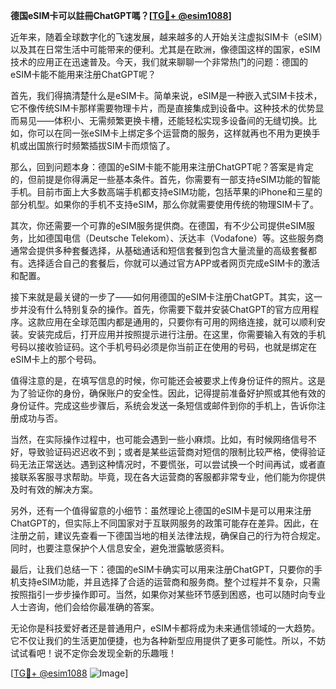 **德国eSIM卡可以註冊ChatGPT嗎？[[TG💪+ @esim1088](https://t.me/s/esim1088)]**

近年来，随着全球数字化的飞速发展，越来越多的人开始关注虚拟SIM卡（eSIM）以及其在日常生活中可能带来的便利。尤其是在欧洲，像德国这样的国家，eSIM技术的应用正在迅速普及。今天，我们就来聊聊一个非常热门的问题：德国的eSIM卡能不能用来注册ChatGPT呢？

首先，我们得搞清楚什么是eSIM卡。简单来说，eSIM是一种嵌入式SIM卡技术，它不像传统SIM卡那样需要物理卡片，而是直接集成到设备中。这种技术的优势显而易见——体积小、无需频繁更换卡槽，还能轻松实现多设备间的无缝切换。比如，你可以在同一张eSIM卡上绑定多个运营商的服务，这样就再也不用为更换手机或出国旅行时频繁插拔SIM卡而烦恼了。

那么，回到问题本身：德国的eSIM卡能不能用来注册ChatGPT呢？答案是肯定的，但前提是你得满足一些基本条件。首先，你需要有一部支持eSIM功能的智能手机。目前市面上大多数高端手机都支持eSIM功能，包括苹果的iPhone和三星的部分机型。如果你的手机不支持eSIM，那么你就需要使用传统的物理SIM卡了。

其次，你还需要一个可靠的eSIM服务提供商。在德国，有不少公司提供eSIM服务，比如德国电信（Deutsche Telekom）、沃达丰（Vodafone）等。这些服务商通常会提供多种套餐选择，从基础通话和短信套餐到包含大量流量的高级套餐都有。选择适合自己的套餐后，你就可以通过官方APP或者网页完成eSIM卡的激活和配置。

接下来就是最关键的一步了——如何用德国的eSIM卡注册ChatGPT。其实，这一步并没有什么特别复杂的操作。首先，你需要下载并安装ChatGPT的官方应用程序。这款应用在全球范围内都是通用的，只要你有可用的网络连接，就可以顺利安装。安装完成后，打开应用并按照提示进行注册。在这里，你需要输入有效的手机号码以接收验证码。这个手机号码必须是你当前正在使用的号码，也就是绑定在eSIM卡上的那个号码。

值得注意的是，在填写信息的时候，你可能还会被要求上传身份证件的照片。这是为了验证你的身份，确保账户的安全性。因此，记得提前准备好护照或其他有效的身份证件。完成这些步骤后，系统会发送一条短信或邮件到你的手机上，告诉你注册成功与否。

当然，在实际操作过程中，也可能会遇到一些小麻烦。比如，有时候网络信号不好，导致验证码迟迟收不到；或者是某些运营商对短信的限制比较严格，使得验证码无法正常送达。遇到这种情况时，不要慌张，可以尝试换一个时间再试，或者直接联系客服寻求帮助。毕竟，现在各大运营商的客服都非常专业，他们能为你提供及时有效的解决方案。

另外，还有一个值得留意的小细节：虽然理论上德国的eSIM卡是可以用来注册ChatGPT的，但实际上不同国家对于互联网服务的政策可能存在差异。因此，在注册之前，建议先查看一下德国当地的相关法律法规，确保自己的行为符合规定。同时，也要注意保护个人信息安全，避免泄露敏感资料。

最后，让我们总结一下：德国的eSIM卡确实可以用来注册ChatGPT，只要你的手机支持eSIM功能，并且选择了合适的运营商和服务商。整个过程并不复杂，只需按照指引一步步操作即可。当然，如果你对某些环节感到困惑，也可以随时向专业人士咨询，他们会给你最准确的答案。

无论你是科技爱好者还是普通用户，eSIM卡都将成为未来通信领域的一大趋势。它不仅让我们的生活更加便捷，也为各种新型应用提供了更多可能性。所以，不妨试试看吧！说不定你会发现全新的乐趣哦！

[[TG💪+ @esim1088](https://t.me/s/esim1088) ![Image](https://i.postimg.cc/4NQfJmqS/Snipaste-2025-05-13-00-14-12.png)]